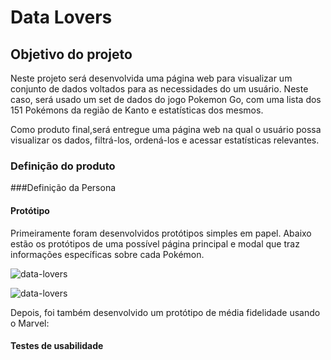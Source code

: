 # Data Lovers


## Objetivo do projeto

Neste projeto será desenvolvida uma página web para visualizar um conjunto de dados 
voltados para as necessidades do um usuário.
Neste caso, será usado um set de dados do jogo Pokemon Go, com uma lista dos 151 
Pokémons da região de Kanto e estatísticas dos mesmos.

Como produto final,será entregue uma página web na qual o usuário possa visualizar 
os dados, filtrá-los, ordená-los e acessar estatísticas relevantes.

### Definição do produto

<!-- Documente brevemente seu trabalho no arquivo `README.md` de seu repositório,
nos contando como foi seu processo de desenvolvimento do projeto e como
acredita que seu produto resolve o problema (os problemas) do seu usuário. -->

###Definição da Persona
<!-- persona -->

#### Protótipo

Primeiramente foram desenvolvidos protótipos simples em papel. 
Abaixo estão os protótipos de uma possível página principal e modal 
que traz informações específicas sobre cada Pokémon.

![data-lovers](https://github.com/loraineamaral/data-lovers/blob/master/assets/Prot%C3%B3tipo-papel-1.jpg)

![data-lovers](https://github.com/loraineamaral/data-lovers/blob/master/assets/Prot%C3%B3tiopo-papel-2.jpg)

Depois, foi também desenvolvido um protótipo de média fidelidade usando o Marvel:
<!-- link do marvel aqui -->

#### Testes de usabilidade

<!-- Durante o desafio você deverá realizar testes de usabilidade com diversos
usuários. Com base nos resultados dos testes, você deverá reorganizar seu
protótipo. Documente as diversas iterações para ter ideia da evolução e para
conseguir resgatar ideias mais tarde. -->


